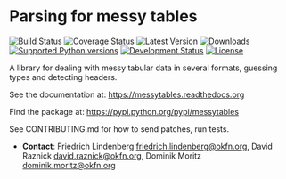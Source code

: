 # Parsing for messy tables

[![Build Status](https://travis-ci.org/okfn/messytables.png?branch=master)](https://travis-ci.org/okfn/messytables)
[![Coverage Status](https://coveralls.io/repos/okfn/messytables/badge.png?branch=master)](https://coveralls.io/r/okfn/messytables?branch=master)
[![Latest Version](https://pypip.in/version/messytables/badge.svg)](https://pypi.python.org/pypi/messytables/)
[![Downloads](https://pypip.in/download/messytables/badge.svg)](https://pypi.python.org/pypi/messytables/)
[![Supported Python versions](https://pypip.in/py_versions/messytables/badge.svg)](https://pypi.python.org/pypi/ckanserviceprovider/)
[![Development Status](https://pypip.in/status/messytables/badge.svg)](https://pypi.python.org/pypi/messytables/)
[![License](https://pypip.in/license/messytables/badge.svg)](https://pypi.python.org/pypi/messytables/)

A library for dealing with messy tabular data in several formats, guessing types and detecting headers.

See the documentation at: https://messytables.readthedocs.org

Find the package at: https://pypi.python.org/pypi/messytables

See CONTRIBUTING.md for how to send patches, run tests.

* **Contact**: Friedrich Lindenberg <friedrich.lindenberg@okfn.org>, David Raznick
  <david.raznick@okfn.org>, Dominik Moritz <dominik.moritz@okfn.org>
